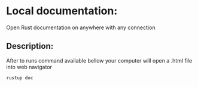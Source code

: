 # Local documentation:
Open Rust documentation on anywhere with any connection

## Description:
After to runs command available bellow your computer will open a .html file into web navigator

```rust
rustup doc
```